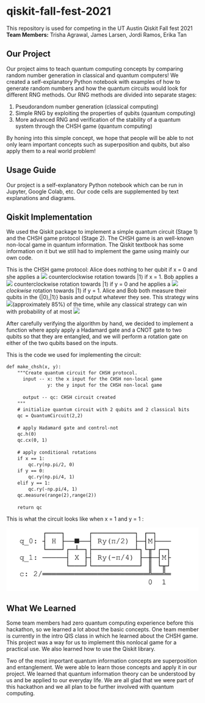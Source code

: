 # qiskit-fall-fest-2021
This repository is used for competing in the UT Austin Qiskit Fall fest 2021\
 **Team Members:** Trisha Agrawal, James Larsen, Jordi Ramos, Erika Tan

## Our Project
Our project aims to teach quantum computing concepts by comparing random number generation in classical and quantum computers! We created a self-explanatory Python notebook with examples of how to generate random numbers and how the quantum circuits would look for different RNG methods. Our RNG methods are divided into separate stages: 

1. Pseudorandom number generation (classical computing)
2. Simple RNG by exploiting the properties of qubits (quantum computing)
3. More advanced RNG and verification of the stability of a quantum system through the CHSH game (quantum computing)

By honing into this simple concept, we hope that people will be able to not only learn important concepts such as superposition and qubits, but also apply them to a real world problem!

## Usage Guide
Our project is a self-explanatory Python notebook which can be run in Jupyter, Google Colab, etc. Our code cells are supplemented by text explanations and diagrams.

## Qiskit Implementation

We used the Qiskit package to implement a simple quantum circuit (Stage 1) and the CHSH game protocol (Stage 2). The CHSH game is an well-known non-local game in quantum information. The Qiskit textbook has some information on it but we still had to implement the game using mainly our own code.

This is the CHSH game protocol: Alice does nothing to her qubit if x = 0 and she applies a <img src="https://render.githubusercontent.com/render/math?math=\frac{\pi}{4}"> counterclockwise rotation towards |1⟩ if x = 1. Bob applies a <img src="https://render.githubusercontent.com/render/math?math=\frac{\pi}{8}"> counterclockwise rotation towards |1⟩ if y = 0 and he applies a <img src="https://render.githubusercontent.com/render/math?math=\frac{\pi}{8}"> *clockwise* rotation towards |1⟩ if y = 1. Alice and Bob both measure 
their qubits in the {|0⟩,|1⟩} basis and output whatever they see. 
This strategy wins <img src="https://render.githubusercontent.com/render/math?math=\cos^2\left(\frac{\pi}{8}\right)">(approximately 85%) of the time, 
while any classical strategy can win with probability of at most <img src="https://render.githubusercontent.com/render/math?math=\frac{3}{4}">

After carefully verifying the algorithm by hand, we decided to implement a function where apply apply a Hadamard gate and a CNOT gate to two qubits so that they are entangled, and we will perform a rotation gate on either of the two qubits based on the inputs.

This is the code we used for implementing the circuit:
```
def make_chsh(x, y):
    """Create quantum circuit for CHSH protocol.
      input -- x: the x input for the CHSH non-local game
               y: the y input for the CHSH non-local game

      output -- qc: CHSH circuit created
    """
    # initialize quantum circuit with 2 qubits and 2 classical bits
    qc = QuantumCircuit(2,2)

    # apply Hadamard gate and control-not
    qc.h(0)
    qc.cx(0, 1)
    
    # apply conditional rotations
    if x == 1:
        qc.ry(np.pi/2, 0)
    if y == 0:
        qc.ry(np.pi/4, 1)
    elif y == 1:
        qc.ry(-np.pi/4, 1)
    qc.measure(range(2),range(2))
    
    return qc
```
This is what the circuit looks like when x = 1 and y = 1 :

![](pictures/CHSH.png)


## What We Learned
Some team members had zero quantum computing experience before this hackathon, so we learned a lot about the basic concepts. One team member is currently in the intro QIS class in which he learned about the CHSH game. This project was a way for us to implement this nonlocal game for a practical use. We also learned how to use the Qiskit library.

Two of the most important quantum information concepts are superposition and entanglement. We were able to learn those concepts and apply it in our project. We learned that quantum information theory can be understood by us and be applied to our everyday life. We are all glad that we were part of this hackathon and we all plan to be further involved with quantum computing.